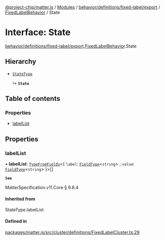 [@project-chip/matter.js](../README.md) / [Modules](../modules.md) / [behavior/definitions/fixed-label/export](../modules/behavior_definitions_fixed_label_export.md) / [FixedLabelBehavior](../modules/behavior_definitions_fixed_label_export.FixedLabelBehavior.md) / State

# Interface: State

[behavior/definitions/fixed-label/export](../modules/behavior_definitions_fixed_label_export.md).[FixedLabelBehavior](../modules/behavior_definitions_fixed_label_export.FixedLabelBehavior.md).State

## Hierarchy

- [`StateType`](../modules/behavior_definitions_fixed_label_export._internal_.md#statetype)

  ↳ **`State`**

## Table of contents

### Properties

- [labelList](behavior_definitions_fixed_label_export.FixedLabelBehavior.State.md#labellist)

## Properties

### labelList

• **labelList**: [`TypeFromFields`](../modules/tlv_export.md#typefromfields)\<\{ `label`: [`FieldType`](tlv_export.FieldType.md)\<`string`\> ; `value`: [`FieldType`](tlv_export.FieldType.md)\<`string`\>  }\>[]

**`See`**

MatterSpecification.v11.Core § 9.8.4

#### Inherited from

StateType.labelList

#### Defined in

[packages/matter.js/src/cluster/definitions/FixedLabelCluster.ts:29](https://github.com/project-chip/matter.js/blob/6d3b6a5d957d88a9231d6ecab4bb41f8133112be/packages/matter.js/src/cluster/definitions/FixedLabelCluster.ts#L29)

